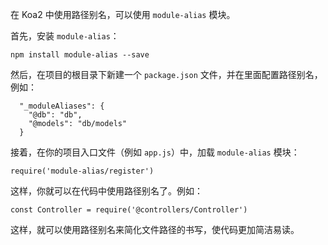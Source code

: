 在 Koa2 中使用路径别名，可以使用 `module-alias` 模块。

首先，安装 `module-alias`：

```
npm install module-alias --save
```

然后，在项目的根目录下新建一个 `package.json` 文件，并在里面配置路径别名，例如：

```
  "_moduleAliases": {
    "@db": "db",
    "@models": "db/models"
  }
```

接着，在你的项目入口文件（例如 `app.js`）中，加载 `module-alias` 模块：

```
require('module-alias/register')
```

这样，你就可以在代码中使用路径别名了。例如：

```
const Controller = require('@controllers/Controller')
```

这样，就可以使用路径别名来简化文件路径的书写，使代码更加简洁易读。

